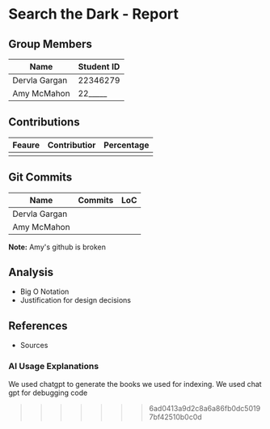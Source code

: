 # Search the Dark - Report

## Group Members
| Name | Student ID |
| --- | --- |
| Dervla Gargan | 22346279 |
| Amy McMahon | 22_____ |

## Contributions
| Feaure | Contributior | Percentage |
| --- | --- | --- |
| | | |

## Git Commits
| Name | Commits | LoC |
| --- | --- | --- |
| Dervla Gargan | | |
| Amy McMahon | | |

**Note:** Amy's github is broken

## Analysis
- Big O Notation
- Justification for design decisions

## References
- Sources
### AI Usage Explanations
We used chatgpt to generate the books we used for indexing. 
We used chat gpt for debugging code
>>>>>>> 6ad0413a9d2c8a6a86fb0dc50197bf42510b0c0d
